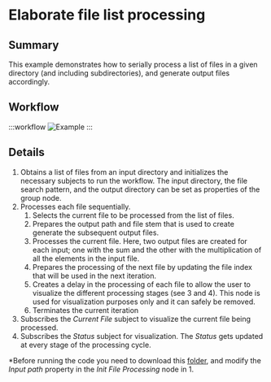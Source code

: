 # Elaborate file list processing

## Summary
This example demonstrates how to serially process a list of files in a given directory (and including subdirectories), and generate output files accordingly.


## Workflow
:::workflow
![Example](~/workflows/BonsaiExamples/IO/ElaborateFileListProcessing/ElaborateFileListProcessing.bonsai)
:::


## Details
1. Obtains a list of files from an input directory and initializes the necessary subjects to run the workflow. The input directory, the file search pattern, and the output directory can be set as properties of the group node.
2. Processes each file sequentially.
    1. Selects the current file to be processed from the list of files.
    2. Prepares the output path and file stem that is used to create generate the subsequent output files.
    3. Processes the current file. Here, two output files are created for each input; one with the sum and the other with the multiplication of all the elements in the input file.
    4. Prepares the processing of the next file by updating the file index that will be used in the next iteration.
    5. Creates a delay in the processing of each file to allow the user to visualize the different processing stages (see 3 and 4). This node is used for visualization purposes only and it can safely be removed.
    6. Terminates the current iteration
3. Subscribes the *Current File* subject to visualize the current file being processed.
4. Subscribes the *Status* subject for visualization. The *Status* gets updated at every stage of the processing cycle.


*Before running the code you need to download this [folder](https://drive.google.com/drive/folders/1mqcMzhN2vP5cOGFi4CCXcgHYZ6bmlk9m?usp=sharing), and modify the *Input path* property in the *Init File Processing* node in 1. 



